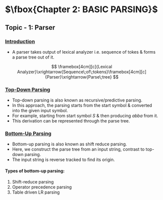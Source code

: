 # $\fbox{Chapter 2: BASIC PARSING}$





## **Topic - 1: Parser**

### <u>Introduction</u>

- A parser takes output of lexical analyzer i.e. sequence of tokes & forms a parse tree out of it.

$$ \framebox[4cm][c]{Lexical Analyzer}\xrightarrow{Sequence\;of\;tokens}\framebox[4cm][c]{Parser}\xrightarrow{Parse\;tree} $$


### <u>Top-Down Parsing</u>

- Top-down parsing is also known as recursive/predictive parsing.
- In this approach, the parsing starts from the start symbol & converted into the given input symbol.
- For example, starting from start symbol $S$ & then producing $abba$ from it.
- This derivation can be represented through the parse tree.


### <u>Bottom-Up Parsing</u>

- Bottom-up parsing is also known as shift reduce parsing.
- Here, we construct the parse tree from an input string, contrast to top-down parsing.
- The input string is reverse tracked to find its origin.

#### Types of bottom-up parsing:

1. Shift-reduce parsing
2. Operator precedence parsing
3. Table driven LR parsing
